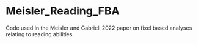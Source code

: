 # Meisler_Reading_FBA
Code used in the Meisler and Gabrieli 2022 paper on fixel based analyses relating to reading abilities.
